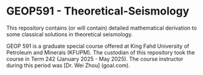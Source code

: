 # GEOP591 - Theoretical-Seismology
This repository contains (or will contain) detailed mathematical derivation to some classical solutions in theoretical seismology. 



GEOP 591 is a graduate special course offered at King Fahd University of Petroleum and Minerals (KFUPM). The custodian of this repository took the course in Term 242 (January 2025 - May 2025). The course instructor during this period was [Dr. Wei Zhou] (goal.com). 
